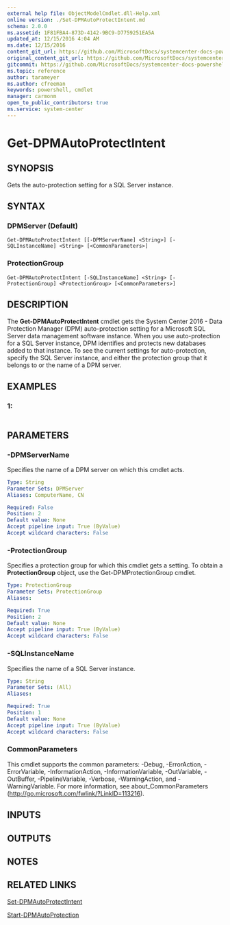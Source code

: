 ```yaml
---
external help file: ObjectModelCmdlet.dll-Help.xml
online version: ./Set-DPMAutoProtectIntent.md
schema: 2.0.0
ms.assetid: 1F81FBA4-873D-4142-9BC9-D7759251EA5A
updated_at: 12/15/2016 4:04 AM
ms.date: 12/15/2016
content_git_url: https://github.com/MicrosoftDocs/systemcenter-docs-powershell/blob/master/systemcenter-cmdlets/SystemCenter2016/DataProtectionManager/vlatest/Get-DPMAutoProtectIntent.md
original_content_git_url: https://github.com/MicrosoftDocs/systemcenter-docs-powershell/blob/master/systemcenter-cmdlets/SystemCenter2016/DataProtectionManager/vlatest/Get-DPMAutoProtectIntent.md
gitcommit: https://github.com/MicrosoftDocs/systemcenter-docs-powershell/blob/7df4508c7b907a214e6a8eca76037b06065ef078/systemcenter-cmdlets/SystemCenter2016/DataProtectionManager/vlatest/Get-DPMAutoProtectIntent.md
ms.topic: reference
author: tarameyer
ms.author: cfreeman
keywords: powershell, cmdlet
manager: carmonm
open_to_public_contributors: true
ms.service: system-center
---
```


# Get-DPMAutoProtectIntent

## SYNOPSIS
Gets the auto-protection setting for a SQL Server instance.

## SYNTAX

### DPMServer (Default)
```
Get-DPMAutoProtectIntent [[-DPMServerName] <String>] [-SQLInstanceName] <String> [<CommonParameters>]
```

### ProtectionGroup
```
Get-DPMAutoProtectIntent [-SQLInstanceName] <String> [-ProtectionGroup] <ProtectionGroup> [<CommonParameters>]
```

## DESCRIPTION
The **Get-DPMAutoProtectIntent** cmdlet gets the System Center 2016 - Data Protection Manager (DPM) auto-protection setting for a Microsoft SQL Server data management software instance.
When you use auto-protection for a SQL Server instance, DPM identifies and protects new databases added to that instance.
To see the current settings for auto-protection, specify the SQL Server instance, and either the protection group that it belongs to or the name of a DPM server.

## EXAMPLES

### 1:
```

```

## PARAMETERS

### -DPMServerName
Specifies the name of a DPM server on which this cmdlet acts.

```yaml
Type: String
Parameter Sets: DPMServer
Aliases: ComputerName, CN

Required: False
Position: 2
Default value: None
Accept pipeline input: True (ByValue)
Accept wildcard characters: False
```

### -ProtectionGroup
Specifies a protection group for which this cmdlet gets a setting.
To obtain a **ProtectionGroup** object, use the Get-DPMProtectionGroup cmdlet.

```yaml
Type: ProtectionGroup
Parameter Sets: ProtectionGroup
Aliases: 

Required: True
Position: 2
Default value: None
Accept pipeline input: True (ByValue)
Accept wildcard characters: False
```

### -SQLInstanceName
Specifies the name of a SQL Server instance.

```yaml
Type: String
Parameter Sets: (All)
Aliases: 

Required: True
Position: 1
Default value: None
Accept pipeline input: True (ByValue)
Accept wildcard characters: False
```

### CommonParameters
This cmdlet supports the common parameters: -Debug, -ErrorAction, -ErrorVariable, -InformationAction, -InformationVariable, -OutVariable, -OutBuffer, -PipelineVariable, -Verbose, -WarningAction, and -WarningVariable. For more information, see about_CommonParameters (http://go.microsoft.com/fwlink/?LinkID=113216).

## INPUTS

## OUTPUTS

## NOTES

## RELATED LINKS

[Set-DPMAutoProtectIntent](xref:SystemCenter2016/DataProtectionManager/vlatest/Set-DPMAutoProtectIntent.md)

[Start-DPMAutoProtection](xref:SystemCenter2016/DataProtectionManager/vlatest/Start-DPMAutoProtection.md)

